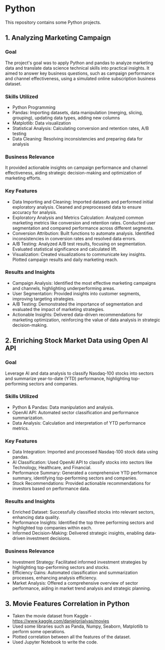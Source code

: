 # Python
This repository contains some Python projects.

## 1. Analyzing Marketing Campaign
### Goal
The project's goal was to apply Python and pandas to analyze marketing data and translate data science technical skills into practical insights. It aimed to answer key business questions, such as campaign performance and channel effectiveness, using a simulated online subscription business dataset.

### Skills Utilized
* Python Programming
* Pandas: Importing datasets, data manipulation (merging, slicing, grouping), updating data types, adding new columns
* Matplotlib: Data visualization
* Statistical Analysis: Calculating conversion and retention rates, A/B testing
* Data Cleaning: Resolving inconsistencies and preparing data for analysis

### Business Relevance
It provided actionable insights on campaign performance and channel effectiveness, aiding strategic decision-making and optimization of marketing efforts.

### Key Features
* Data Importing and Cleaning: Imported datasets and performed initial exploratory analysis. Cleaned and preprocessed data to ensure accuracy for analysis.
* Exploratory Analysis and Metrics Calculation: Analyzed common marketing metrics like conversion and retention rates. Conducted user segmentation and compared performance across different segments.
* Conversion Attribution: Built functions to automate analysis. Identified inconsistencies in conversion rates and resolved data errors.
* A/B Testing: Analyzed A/B test results, focusing on segmentation. Evaluated statistical significance and calculated lift.
* Visualization: Created visualizations to communicate key insights. Plotted campaign results and daily marketing reach.

### Results and Insights
* Campaign Analysis: Identified the most effective marketing campaigns and channels, highlighting underperforming areas.
* User Segmentation: Provided insights into customer segments, improving targeting strategies.
* A/B Testing: Demonstrated the importance of segmentation and evaluated the impact of marketing strategies.
* Actionable Insights: Delivered data-driven recommendations for marketing optimization, reinforcing the value of data analysis in strategic decision-making.

## 2. Enriching Stock Market Data using Open AI API
### Goal
Leverage AI and data analysis to classify Nasdaq-100 stocks into sectors and summarize year-to-date (YTD) performance, highlighting top-performing sectors and companies.

### Skills Utilized
* Python & Pandas: Data manipulation and analysis.
* OpenAI API: Automated sector classification and performance summarization.
* Data Analysis: Calculation and interpretation of YTD performance metrics.

### Key Features
* Data Integration: Imported and processed Nasdaq-100 stock data using pandas.
* AI Classification: Used OpenAI API to classify stocks into sectors like Technology, Healthcare, and Financial.
* Performance Summary: Generated a comprehensive YTD performance summary, identifying top-performing sectors and companies.
* Stock Recommendations: Provided actionable recommendations for investors based on performance data.

### Results and Insights
* Enriched Dataset: Successfully classified stocks into relevant sectors, enhancing data quality.
* Performance Insights: Identified the top three performing sectors and highlighted top companies within each.
* Informed Decision-Making: Delivered strategic insights, enabling data-driven investment decisions.

### Business Relevance
* Investment Strategy: Facilitated informed investment strategies by highlighting top-performing sectors and stocks.
* Efficiency Gains: Automated classification and summarization processes, enhancing analysis efficiency.
* Market Analysis: Offered a comprehensive overview of sector performance, aiding in market trend analysis and strategic planning.


## 3. Movie Features Correlation in Python
- Taken the movie dataset from Kaggle - https://www.kaggle.com/danielgrijalvas/movies
- Used some libraries such as Panda, Numpy, Seaborn, Matplotlib to perform some operations.
- Plotted correlation between all the features of the dataset.
- Used Jupyter Notebook to write the code.
